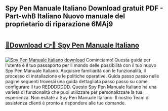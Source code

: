 ## Spy Pen Manuale Italiano Download gratuit PDF - Part-whB Italiano Nuovo manuale del proprietario di riparazione 6MAj9

# <h2><a href="http://dfb99x.blite.top/?on=Spy+Pen+Manuale+Italiano">🔗Download 👉🔴 Spy Pen Manuale Italiano</a></h2>

[![Spy Pen Manuale Italiano download](https://i.imgur.com/lujVjoI.png)](http://dfb99x.blite.top/?on=Spy+Pen+Manuale+Italiano)
Cominciamo! Questa guida per l'utente è il tuo passaporto per il mondo delle possibilità con il tuo nuovo Spy Pen Manuale Italiano. Acquisire familiarità con le funzionalità, il processo di installazione e le politiche operative. Guida passo passo nelle pagine seguenti troverai una guida dettagliata passo passo su come configurare il tuo REDDDDDDD. Questo Spy Pen Manuale Italiano ha una varietà di funzionalità che puoi utilizzare per personalizzare la tua esperienza. Non esitate a Spy Pen Manuale Italiano. Il nostro Team di assistenza clienti è pronto a rispondere alle tue domande.
